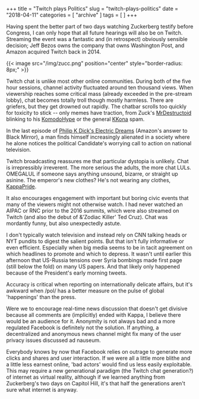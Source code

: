 +++
title = "Twitch plays Politics"
slug = "twitch-plays-politics"
date = "2018-04-11"
categories = [ "archive" ]
tags = [ ]
+++

Having spent the better part of two days watching Zuckerberg testify before Congress, I can only hope that all future hearings will also be on Twitch. Streaming the event was a fantastic and (in retrospect) obviously sensible decision; Jeff Bezos owns the company that owns Washington Post, and Amazon acquired Twitch back in 2014.

{{< image src="/img/zucc.png" position="center" style="border-radius: 8px;" >}}

Twitch chat is unlike most other online communities. During both of the five hour sessions, channel activity fluctuated around ten thousand views. When viewership reaches some critical mass (already exceeded in the pre-stream lobby), chat becomes totally troll though mostly harmless. There are griefers, but they get drowned out rapidly. The chatbar scrolls too quickly for toxicity to stick -- only memes have traction, from Zuck's [MrDestructoid](https://static-cdn.jtvnw.net/emoticons/v1/28/3.0) blinking to his [KomodoHype](https://static-cdn.jtvnw.net/emoticons/v1/81273/3.0) or the general [KKona](http://i0.kym-cdn.com/photos/images/original/001/248/322/e27.png) spam.

In the last episode of [Philip K Dick's Electric Dreams](https://www.amazon.com/dp/B075NTXMN9) (Amazon's answer to Black Mirror), a man finds himself increasingly alienated in a society where he alone notices the political Candidate's worrying call to action on national television.

Twitch broadcasting reassures me that particular dystopia is unlikely. Chat is irrepressibly irreverent. The more serious the adults, the more chat LULs. OMEGALUL if someone says anything unsound, bizarre, or straight up asinine. The emperor's new clothes? He's not wearing any clothes, [KappaPride](https://static-cdn.jtvnw.net/emoticons/v1/55338/3.0).

It also encourages engagement with important but boring civic events that many of the viewers might not otherwise watch. I had never watched an AIPAC or RNC prior to the 2016 summits, which were also streamed on Twitch (and also the debut of &'Zodiac Killer' Ted Cruz). Chat was mordantly funny, but also unexpectedly astute.

I don't typically watch television and instead rely on CNN talking heads or NYT pundits to digest the salient points. But that isn't fully informative or even efficient. Especially when big media seems to be in tacit agreement on which headlines to promote and which to depress. It wasn't until earlier this afternoon that US-Russia tensions over Syria bombings made first page (still below the fold) on many US papers. And that likely only happened because of the President's early morning tweets.

Accuracy is critical when reporting on internationally delicate affairs, but it's awkward when /pol/ has a better measure on the pulse of global 'happenings' than the press.

Were we to encourage real-time news discussion that doesn't get divisive because all comments are (implicitly) ended with Kappa, I believe there would be an audience for it. Anonymity is not always bad and a more regulated Facebook is definitely not the solution. If anything, a decentralized and anonymous news channel might fix many of the user privacy issues discussed ad nauseum.

Everybody knows by now that Facebook relies on outrage to generate more clicks and shares and user interaction. If we were all a little more blithe and a little less earnest online, 'bad actors' would find us less easily exploitable. This may require a new generational paradigm (the Twitch chat generation?) of internet as virtual reality, although if we learned anything from Zuckerberg's two days on Capitol Hill, it's that half the generations aren't sure what internet is anyway.